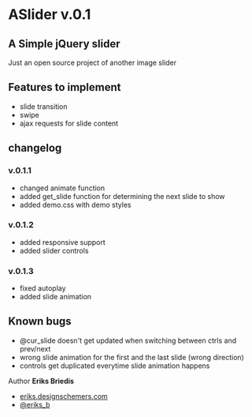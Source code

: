 ASlider v.0.1
=======

## A Simple jQuery slider

Just an open source project of another image slider

## Features to implement

* slide transition
* swipe
* ajax requests for slide content

## changelog

### v.0.1.1

* changed animate function
* added get_slide function for determining the next slide to show
* added demo.css with demo styles

### v.0.1.2

* added responsive support
* added slider controls

### v.0.1.3
* fixed autoplay
* added slide animation

## Known bugs

* @cur_slide doesn't get updated when switching between ctrls and prev/next
* wrong slide animation for the first and the last slide (wrong direction)
* controls get duplicated everytime slide animation happens

Author **Eriks Briedis**

 - [eriks.designschemers.com](http://eriks.designschemers.com)
 - [@eriks_b](https://twitter.com/eriks_b)
